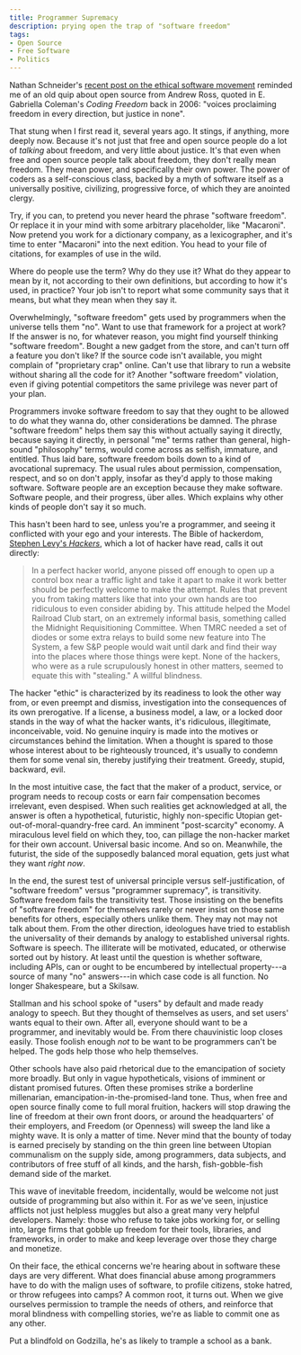```yaml
---
title: Programmer Supremacy
description: prying open the trap of "software freedom"
tags:
- Open Source
- Free Software
- Politics
---
```


Nathan Schneider's [recent post on the ethical software movement](https://hackcur.io/organize-for-change-or-quit-your-job/) reminded me of an old quip about open source from Andrew Ross, quoted in E. Gabriella Coleman's _Coding Freedom_ back in 2006: "voices proclaiming freedom in every direction, but justice in none".

That stung when I first read it, several years ago.  It stings, if anything, more deeply now.  Because it's not just that free and open source people do a lot of _talking_ about freedom, and very little about justice.  It's that even when free and open source people talk about freedom, they don't really mean freedom. They mean power, and specifically their own power.  The power of coders as a self-conscious class, backed by a myth of software itself as a universally positive, civilizing, progressive force, of which they are anointed clergy.

Try, if you can, to pretend you never heard the phrase "software freedom". Or replace it in your mind with some arbitrary placeholder, like "Macaroni". Now pretend you work for a dictionary company, as a lexicographer, and it's time to enter "Macaroni" into the next edition.  You head to your file of citations, for examples of use in the wild.

Where do people use the term? Why do they use it? What do they appear to mean by it, not according to their own definitions, but according to how it's used, in practice? Your job isn't to report what some community says that it means, but what they mean when they say it.

Overwhelmingly, "software freedom" gets used by programmers when the universe tells them "no".  Want to use that framework for a project at work?  If the answer is no, for whatever reason, you might find yourself thinking "software freedom". Bought a new gadget from the store, and can't turn off a feature you don't like?  If the source code isn't available, you might complain of "proprietary crap" online. Can't use that library to run a website without sharing all the code for it?  Another "software freedom" violation, even if giving potential competitors the same privilege was never part of your plan.

Programmers invoke software freedom to say that they ought to be allowed to do what they wanna do, other considerations be damned. The phrase "software freedom" helps them say this without actually saying it directly, because saying it directly, in personal "me" terms rather than general, high-sound "philosophy" terms, would come across as selfish, immature, and entitled.  Thus laid bare, software freedom boils down to a kind of avocational supremacy.  The usual rules about permission, compensation, respect, and so on don't apply, insofar as they'd apply to those making software. Software people are an exception because they make software.  Software people, and their progress, über alles.  Which explains why other kinds of people don't say it so much.

This hasn't been hard to see, unless you're a programmer, and seeing it conflicted with your ego and your interests.  The Bible of hackerdom, [Stephen Levy's _Hackers_](https://en.wikipedia.org/wiki/Hackers:_Heroes_of_the_Computer_Revolution), which a lot of hacker have read, calls it out directly:

> In a perfect hacker world, anyone pissed off enough to open up a control box near a traffic light and take it apart to make it work better should be perfectly welcome to make the attempt.  Rules that prevent you from taking matters like that into your own hands are too ridiculous to even consider abiding by.  This attitude helped the Model Railroad Club start, on an extremely informal basis, something called the Midnight Requisitioning Committee.  When TMRC needed a set of diodes or some extra relays to build some new feature into The System, a few S&P people would wait until dark and find their way into the places where those things were kept.  None of the hackers, who were as a rule scrupulously honest in other matters, seemed to equate this with "stealing."  A willful blindness.

The hacker "ethic" is characterized by its readiness to look the other way from, or even preempt and dismiss, investigation into the consequences of its own prerogative.  If a license, a business model, a law, or a locked door stands in the way of what the hacker wants, it's ridiculous, illegitimate, inconceivable, void.  No genuine inquiry is made into the motives or circumstances behind the limitation.  When a thought is spared to those whose interest about to be righteously trounced, it's usually to condemn them for some venal sin, thereby justifying their treatment.  Greedy, stupid, backward, evil.

In the most intuitive case, the fact that the maker of a product, service, or program needs to recoup costs or earn fair compensation becomes irrelevant, even despised.  When such realities get acknowledged at all, the answer is often a hypothetical, futuristic, highly non-specific Utopian get-out-of-moral-quandry-free card.  An imminent "post-scarcity" economy.  A miraculous level field on which they, too, can pillage the non-hacker market for their own account.  Universal basic income.  And so on.  Meanwhile, the futurist, the side of the supposedly balanced moral equation, gets just what they want _right now_.

In the end, the surest test of universal principle versus self-justification, of "software freedom" versus "programmer supremacy", is transitivity.  Software freedom fails the transitivity test.  Those insisting on the benefits of "software freedom" for themselves rarely or never insist on those same benefits for others, especially others unlike them.  They may not may not talk about them.  From the other direction, ideologues have tried to establish the universality of their demands by analogy to established universal rights.  Software is speech.  The illiterate will be motivated, educated, or otherwise sorted out by history.  At least until the question is whether software, including APIs, can or ought to be encumbered by intellectual property---a source of many "no" answers---in which case code is all function. No longer Shakespeare, but a Skilsaw.

Stallman and his school spoke of "users" by default and made ready analogy to speech.  But they thought of themselves as users, and set users' wants equal to their own.  After all, everyone should want to be a programmer, and inevitably would be.  From there chauvinistic loop closes easily.  Those foolish enough _not_ to be want to be programmers can't be helped.  The gods help those who help themselves.

Other schools have also paid rhetorical due to the emancipation of society more broadly.  But only in vague hypotheticals, visions of imminent or distant promised futures.  Often these promises strike a borderline millenarian, emancipation-in-the-promised-land tone.  Thus, when free and open source finally come to full moral fruition, hackers will stop drawing the line of freedom at their own front doors, or around the headquarters' of their employers, and Freedom (or Openness) will sweep the land like a mighty wave.  It is only a matter of time.  Never mind that the bounty of today is earned precisely by standing on the thin green line between Utopian communalism on the supply side, among programmers, data subjects, and contributors of free stuff of all kinds, and the harsh, fish-gobble-fish demand side of the market.

This wave of inevitable freedom, incidentally, would be welcome not just outside of programming but also within it. For as we've seen, injustice afflicts not just helpless muggles but also a great many very helpful developers.  Namely: those who refuse to take jobs working for, or selling into, large firms that gobble up freedom for their tools, libraries, and frameworks, in order to make and keep leverage over those they charge and monetize.

On their face, the ethical concerns we're hearing about in software these days are very different.  What does financial abuse among programmers have to do with the malign uses of software, to profile citizens, stoke hatred, or throw refugees into camps?  A common root, it turns out.  When we give ourselves permission to trample the needs of others, and reinforce that moral blindness with compelling stories, we're as liable to commit one as any other.

Put a blindfold on Godzilla, he's as likely to trample a school as a bank.